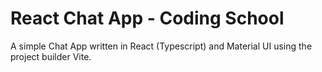 # React Chat App - Coding School

A simple Chat App written in React (Typescript) and Material UI using the project builder Vite.
